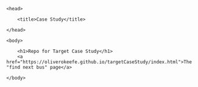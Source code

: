 <html>

	<head>

		<title>Case Study</title>

	</head>

	<body>

		<h1>Repo for Target Case Study</h1>
		<a href="https://oliverokeefe.github.io/targetCaseStudy/index.html">The "find next bus" page</a>

	</body>

</html>
